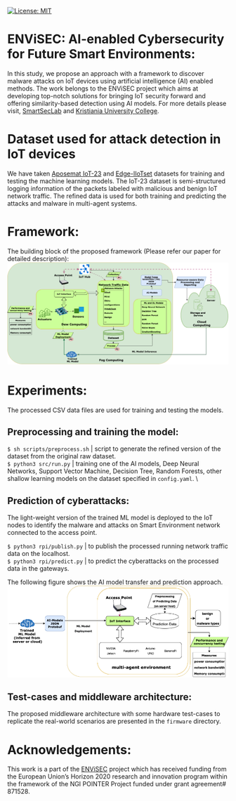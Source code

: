 [![License: MIT](https://img.shields.io/badge/License-MIT-yellow.svg)](https://opensource.org/licenses/MIT)

# ENViSEC: AI-enabled Cybersecurity for Future Smart Environments:

In this study, we propose an approach with a framework to discover malware attacks
on IoT devices using artificial intelligence (AI) enabled methods.
The work belongs to the ENViSEC project which aims at developing top-notch solutions
for bringing IoT security forward and offering similarity-based detection using AI models.
For more details please visit, [SmartSecLab](https://smartseclab.com/envisec/) and
[Kristiania University College](https://www.kristiania.no/en/research/research-projects/kuc/envisec-artificial-intelligence--enabled-cybersecurity-for-future-smart-environments/).


# Dataset used for attack detection in IoT devices

We have taken [Aposemat IoT-23](https://www.stratosphereips.org/datasets-iot23)
and [Edge-IIoTset](https://ieee-dataport.org/documents/edge-iiotset-new-comprehensive-realistic-cyber-security-dataset-iot-and-iiot-applications#files)
datasets for training and testing the machine learning models.
The IoT-23 dataset is semi-structured logging information of the packets labeled with malicious and benign IoT network traffic.
The refined data is used for both training and predicting
the attacks and malware in multi-agent systems.

# Framework:
The building block of the proposed framework (Please refer our paper for detailed description):
![framework](figures/framework/workflow.png)

# Experiments:

The processed CSV data files are used for training and testing the models.

## Preprocessing and training the model:

`$ sh scripts/preprocess.sh` | script to generate the refined version of the dataset from the original raw dataset. \
`$ python3 src/run.py` | training one of the AI models, Deep Neural Networks, Support Vector Machine, Decision Tree,
Random Forests, other shallow learning models on the dataset specified in `config.yaml`.  \


## Prediction of cyberattacks:

The light-weight version of the trained ML model is deployed to the IoT nodes
to identify the malware and attacks on Smart Environment network connected to the access point.

`$ python3 rpi/publish.py` | to publish the processed running network traffic data on the localhost. \
`$ python3 rpi/predict.py`  | to predict the cyberattacks on the processed data in the gateways.

The following figure shows the AI model transfer and prediction approach.
![figure](figures/framework/workflow-lite.png)

## Test-cases and middleware architecture:
The proposed middleware architecture with some hardware test-cases to replicate the real-world scenarios are presented in the `firmware` directory.

# Acknowledgements:
This work is a part of the [ENViSEC](https://smartseclab.com/envisec/) project which has received funding from the‌ European Union’s Horizon 2020 research and innovation program within the framework of the NGI POINTER Project funded under grant agreement# 871528.

